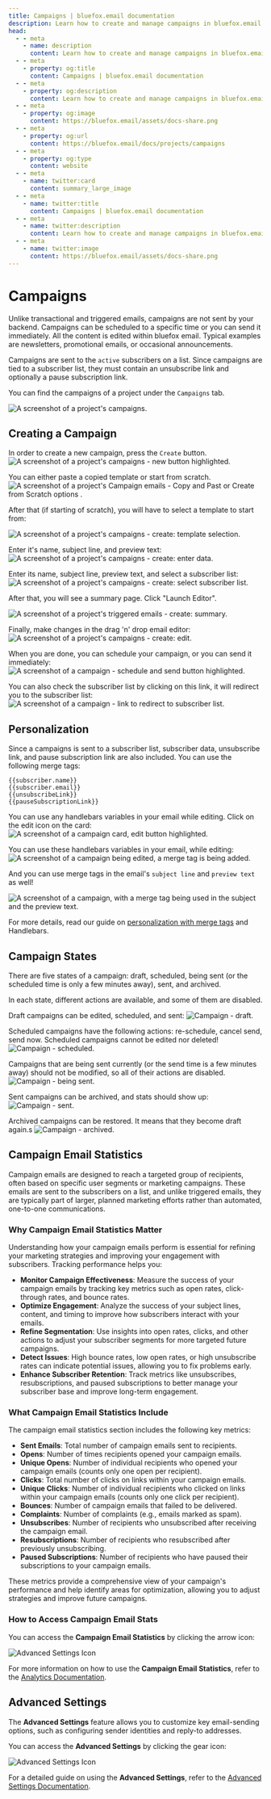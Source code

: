 ```yaml
---
title: Campaigns | bluefox.email documentation
description: Learn how to create and manage campaigns in bluefox.email. Send newsletters, promotions, or announcements with customizable templates and advanced personalization.
head:
  - - meta
    - name: description
      content: Learn how to create and manage campaigns in bluefox.email. Send newsletters, promotions, or announcements with customizable templates and advanced personalization.
  - - meta
    - property: og:title
      content: Campaigns | bluefox.email documentation
  - - meta
    - property: og:description
      content: Learn how to create and manage campaigns in bluefox.email. Send newsletters, promotions, or announcements with customizable templates and advanced personalization.
  - - meta
    - property: og:image
      content: https://bluefox.email/assets/docs-share.png
  - - meta
    - property: og:url
      content: https://bluefox.email/docs/projects/campaigns
  - - meta
    - property: og:type
      content: website
  - - meta
    - name: twitter:card
      content: summary_large_image
  - - meta
    - name: twitter:title
      content: Campaigns | bluefox.email documentation
  - - meta
    - name: twitter:description
      content: Learn how to create and manage campaigns in bluefox.email. Send newsletters, promotions, or announcements with customizable templates and advanced personalization.
  - - meta
    - name: twitter:image
      content: https://bluefox.email/assets/docs-share.png
---
```


# Campaigns

Unlike transactional and triggered emails, campaigns are not sent by your backend. Campaigns can be scheduled to a specific time or you can send it immediately. All the content is edited within bluefox email. Typical examples are newsletters, promotional emails, or occasional announcements.

Campaigns are sent to the `active` subscribers on a list. Since campaigns are tied to a subscriber list, they must contain an unsubscribe link and optionally a pause subscription link.

You can find the campaigns of a project under the `Campaigns` tab.

![A screenshot of a project's campaigns.](./project-campaigns.webp)

## Creating a Campaign

In order to create a new campaign, press the `Create` button.
![A screenshot of a project's campaigns - new button highlighted.](./project-campaigns-create-button.webp)

You can either paste a copied template or start from scratch.
![A screenshot of a project's Campaign emails - Copy and Past or Create from Scratch options .](./project-campaign-emails-create-options.webp)

After that (if starting of scratch), you will have to select a template to start from:

![A screenshot of a project's campaigns - create: template selection.](./project-campaign-create-select-category.webp)

Enter it's name, subject line, and preview text:
![A screenshot of a project's campaigns - create: enter data.](./project-campaign-create-select-template.webp)

Enter its name, subject line, preview text, and select a subscriber list:
![A screenshot of a project's campaigns - create: select subscriber list.](./project-campaign-create-subject.webp)

After that, you will see a summary page. Click "Launch Editor".

![A screenshot of a project's triggered emails - create: summary.](./project-campaign-create-summary.webp)

Finally, make changes in the drag 'n' drop email editor:
![A screenshot of a project's campaigns - create: edit.](./project-campaign-create-editor.webp)

When you are done, you can schedule your campaign, or you can send it immediately:
![A screenshot of a campaign - schedule and send button highlighted.](./project-campaign-schedule.webp)

You can also check the subscriber list by clicking on this link, it will redirect you to the subscriber list:
![A screenshot of a campaign - link to redirect to subscriber list.](./redirect-to-subscriber-list.webp)

## Personalization

Since a campaigns is sent to a subscriber list, subscriber data, unsubscribe link, and pause subscription link are also included. You can use the following merge tags:
```
{{subscriber.name}}
{{subscriber.email}}
{{unsubscribeLink}}
{{pauseSubscriptionLink}}
```

You can use any handlebars variables in your email while editing. Click on the edit icon on the card:
![A screenshot of a campaign card, edit button highlighted.](./project-campaign-edit-button.webp)

You can use these handlebars variables in your email, while editing:
![A screenshot of a campaign being edited, a merge tag is being added.](./project-campaign-edit-merge-tag.webp)

And you can use merge tags in the email's `subject line` and `preview text` as well!

![A screenshot of a campaign, with a merge tag being used in the subject and the preview text.](./project-campaign-edit-subject-merge-tag.webp)

For more details, read our guide on [personalization with merge tags](/docs/email-personalization) and Handlebars.

## Campaign States

There are five states of a campaign: draft, scheduled, being sent (or the scheduled time is only a few minutes away), sent, and archived.

In each state, different actions are available, and some of them are disabled.

Draft campaigns can be edited, scheduled, and sent:
![Campaign - draft.](./project-campaign-draft.webp)

Scheduled campaigns have the following actions: re-schedule, cancel send, send now. Scheduled campaigns cannot be edited nor deleted!
![Campaign - scheduled.](./project-campaign-scheduled.webp)

Campaigns that are being sent currently (or the send time is a few minutes away) should not be modified, so all of their actions are disabled.
![Campaign - being sent.](./project-campaign-being-sent.webp)

Sent campaigns can be archived, and stats should show up:
![Campaign - sent.](./project-campaign-sent.webp)

Archived campaigns can be restored. It means that they become draft again.s
![Campaign - archived.](./project-campaign-archived.webp)

## Campaign Email Statistics

Campaign emails are designed to reach a targeted group of recipients, often based on specific user segments or marketing campaigns. These emails are sent to the subscribers on a list, and unlike triggered emails, they are typically part of larger, planned marketing efforts rather than automated, one-to-one communications.

### Why Campaign Email Statistics Matter

Understanding how your campaign emails perform is essential for refining your marketing strategies and improving your engagement with subscribers. Tracking performance helps you:

- **Monitor Campaign Effectiveness**: Measure the success of your campaign emails by tracking key metrics such as open rates, click-through rates, and bounce rates.
- **Optimize Engagement**: Analyze the success of your subject lines, content, and timing to improve how subscribers interact with your emails.
- **Refine Segmentation**: Use insights into open rates, clicks, and other actions to adjust your subscriber segments for more targeted future campaigns.
- **Detect Issues**: High bounce rates, low open rates, or high unsubscribe rates can indicate potential issues, allowing you to fix problems early.
- **Enhance Subscriber Retention**: Track metrics like unsubscribes, resubscriptions, and paused subscriptions to better manage your subscriber base and improve long-term engagement.

### What Campaign Email Statistics Include

The campaign email statistics section includes the following key metrics:

- **Sent Emails**: Total number of campaign emails sent to recipients.
- **Opens**: Number of times recipients opened your campaign emails.
- **Unique Opens**: Number of individual recipients who opened your campaign emails (counts only one open per recipient).
- **Clicks**: Total number of clicks on links within your campaign emails.
- **Unique Clicks**: Number of individual recipients who clicked on links within your campaign emails (counts only one click per recipient).
- **Bounces**: Number of campaign emails that failed to be delivered.
- **Complaints**: Number of complaints (e.g., emails marked as spam).
- **Unsubscribes**: Number of recipients who unsubscribed after receiving the campaign email.
- **Resubscriptions**: Number of recipients who resubscribed after previously unsubscribing.
- **Paused Subscriptions**: Number of recipients who have paused their subscriptions to your campaign emails.

These metrics provide a comprehensive view of your campaign's performance and help identify areas for optimization, allowing you to adjust strategies and improve future campaigns.

### How to Access Campaign Email Stats

You can access the **Campaign Email Statistics** by clicking the arrow icon:

![Advanced Settings Icon](./project-campaigns-stats-btn.webp)

For more information on how to use the **Campaign Email Statistics**, refer to the [Analytics Documentation](/docs/analytics).


## Advanced Settings

The **Advanced Settings** feature allows you to customize key email-sending options, such as configuring sender identities and reply-to addresses. 

You can access the **Advanced Settings** by clicking the gear icon:

![Advanced Settings Icon](./project-campaign-advanced-settings-btn.webp)

For a detailed guide on using the **Advanced Settings**, refer to the [Advanced Settings Documentation](/docs/projects/settings.html#advanced-settings).


